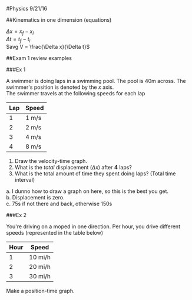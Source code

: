 #Physics 9/21/16

##Kinematics in one dimension (equations)

$\Delta x = x_f - x_i$  
$\Delta t = t_f - t_i$  
$avg V = \frac{\Delta x}{\Delta t}$


##Exam 1 review examples

###Ex 1

A swimmer is doing laps in a swimming pool. The pool is $40$m across. The swimmer's position is denoted by the $x$ axis.  
The swimmer travels at the following speeds for each lap

| Lap | Speed |
| --- | ----- |
| 1   | 1 m/s |
| 2   | 2 m/s |
| 3   | 4 m/s |
| 4   | 8 m/s |

1. Draw the velocity-time graph.
2. What is the *total* displacement ($\Delta x$) after **4** laps?
3. What is the total amount of time they spent doing laps? (Total time interval)

a. I dunno how to draw a graph on here, so this is the best you get.  
b. Displacement is zero.  
c. 75s if not there and back, otherwise 150s


###Ex 2

You're driving on a moped in one direction. Per hour, you drive different speeds (represented in the table below)

| Hour | Speed   |
| ---- | ------- |
| 1    | 10 mi/h |
| 2    | 20 mi/h |
| 3    | 30 mi/h |

Make a position-time graph.


